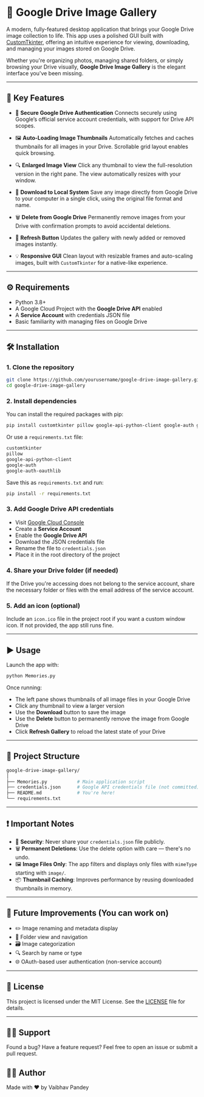 # 📸 Google Drive Image Gallery

A modern, fully-featured desktop application that brings your Google Drive image collection to life. This app uses a polished GUI built with [CustomTkinter](https://github.com/TomSchimansky/CustomTkinter), offering an intuitive experience for viewing, downloading, and managing your images stored on Google Drive.

Whether you're organizing photos, managing shared folders, or simply browsing your Drive visually, **Google Drive Image Gallery** is the elegant interface you've been missing.

---

## 🎯 Key Features

* 🔐 **Secure Google Drive Authentication**
  Connects securely using Google’s official service account credentials, with support for Drive API scopes.

* 🖼️ **Auto-Loading Image Thumbnails**
  Automatically fetches and caches thumbnails for all images in your Drive. Scrollable grid layout enables quick browsing.

* 🔍 **Enlarged Image View**
  Click any thumbnail to view the full-resolution version in the right pane. The view automatically resizes with your window.

* 💾 **Download to Local System**
  Save any image directly from Google Drive to your computer in a single click, using the original file format and name.

* 🗑️ **Delete from Google Drive**
  Permanently remove images from your Drive with confirmation prompts to avoid accidental deletions.

* 🔄 **Refresh Button**
  Updates the gallery with newly added or removed images instantly.

* 💡 **Responsive GUI**
  Clean layout with resizable frames and auto-scaling images, built with `CustomTkinter` for a native-like experience.

---

## ⚙️ Requirements

* Python 3.8+
* A Google Cloud Project with the **Google Drive API** enabled
* A **Service Account** with credentials JSON file
* Basic familiarity with managing files on Google Drive

---

## 🛠️ Installation

### 1. Clone the repository

```bash
git clone https://github.com/yourusername/google-drive-image-gallery.git
cd google-drive-image-gallery
```

### 2. Install dependencies

You can install the required packages with pip:

```bash
pip install customtkinter pillow google-api-python-client google-auth google-auth-oauthlib
```

Or use a `requirements.txt` file:

```txt
customtkinter
pillow
google-api-python-client
google-auth
google-auth-oauthlib
```

Save this as `requirements.txt` and run:

```bash
pip install -r requirements.txt
```

### 3. Add Google Drive API credentials

* Visit [Google Cloud Console](https://console.cloud.google.com/)
* Create a **Service Account**
* Enable the **Google Drive API**
* Download the JSON credentials file
* Rename the file to `credentials.json`
* Place it in the root directory of the project

### 4. Share your Drive folder (if needed)

If the Drive you're accessing does not belong to the service account, share the necessary folder or files with the email address of the service account.

### 5. Add an icon (optional)

Include an `icon.ico` file in the project root if you want a custom window icon. If not provided, the app still runs fine.

---

## ▶️ Usage

Launch the app with:

```bash
python Memories.py
```

Once running:

* The left pane shows thumbnails of all image files in your Google Drive
* Click any thumbnail to view a larger version
* Use the **Download** button to save the image
* Use the **Delete** button to permanently remove the image from Google Drive
* Click **Refresh Gallery** to reload the latest state of your Drive

---

## 📁 Project Structure

```bash
google-drive-image-gallery/
│
├── Memories.py           # Main application script
├── credentials.json      # Google API credentials file (not committed)
├── README.md             # You're here!
└── requirements.txt      
```

---

## ❗ Important Notes

* 🔐 **Security**: Never share your `credentials.json` file publicly.
* 🗑️ **Permanent Deletions**: Use the delete option with care — there's no undo.
* 🖼️ **Image Files Only**: The app filters and displays only files with `mimeType` starting with `image/`.
* 📦 **Thumbnail Caching**: Improves performance by reusing downloaded thumbnails in memory.

---

## 🧠 Future Improvements (You can work on)

* ✏️ Image renaming and metadata display
* 📂 Folder view and navigation
* 🗃️ Image categorization
* 🔍 Search by name or type
* 🌐 OAuth-based user authentication (non-service account)

---

## 📜 License

This project is licensed under the MIT License. See the [LICENSE](LICENSE) file for details.

---

## 🙋‍♂️ Support

Found a bug? Have a feature request?
Feel free to open an issue or submit a pull request.

## 🧑‍💻 Author
Made with ❤️ by Vaibhav Pandey

